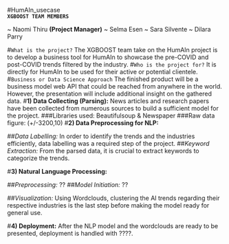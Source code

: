  #HumAIn_usecase
<br>**`XGBOOST TEAM MEMBERS`**


~ Naomi Thiru **(Project Manager)**
~ Selma Esen
~ Sara Silvente
~ Dilara Parry

#``What is the project?``
The XGBOOST team take on the HumAIn project is to develop a business tool for HumAIn to showcase the pre-COVID and post-COVID trends filtered by the industry. 
#``Who is the project for?``
It is directly for HumAIn to be used for their active or potential clientele.
#``Business or Data Science Approach``
The finished product will be a business model web API that could be reached from anywhere in the world.
However, the presentation will include additional insight on the gathered data.
#**1) Data Collecting (Parsing):**
News articles and research papers have been collected from numerous sources to build a sufficient model for the project.
###Libraries used: Beautifulsoup & Newspaper
###Raw data figure: (+/-3200,10)
#**2) Data Preprocessing for NLP:**

##*Data Labelling:*
In order to identify the trends and the industries efficiently, data labelling was a required step of the project. 
##*Keyword Extraction:*
From the parsed data, it is crucial to extract keywords to categorize the trends.

#**3) Natural Language Processing:**

##*Preprocessing:*
??
##*Model Initiation:*
??

##*Visualization:*
Using Wordclouds, clustering the AI trends regarding their respective industries is the last step before making the model ready for general use.

#**4) Deployment:**
After the NLP model and the wordclouds are ready to be presented, deployment is handled with ????. 

